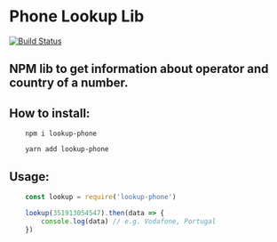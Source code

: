 # Phone Lookup Lib

[![Build Status](https://travis-ci.org/rubenandre/phonelookup.svg?branch=master)](https://travis-ci.org/rubenandre/phonelookup)

## NPM lib to get information about operator and country of a number.

## How to install:
```
    npm i lookup-phone
                  
    yarn add lookup-phone
```

## Usage:

```js
    const lookup = require('lookup-phone')

    lookup(351913054547).then(data => {
        console.log(data) // e.g. Vodafone, Portugal
    })
```
